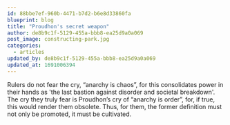 ```yaml
---
id: 88bbe7ef-960b-4471-b7d2-b6e8d33860fa
blueprint: blog
title: "Proudhon's secret weapon"
author: de8b9c1f-5129-455a-bbb8-ea25d9a0a069
post_image: constructing-park.jpg
categories:
  - articles
updated_by: de8b9c1f-5129-455a-bbb8-ea25d9a0a069
updated_at: 1691006394
---
```

Rulers do not fear the cry, “anarchy is chaos”, for this consolidates power in their hands as 'the last bastion against disorder and societal breakdown'. The cry they truly fear is Proudhon’s cry of “anarchy is order”, for, if true, this would render them obsolete. Thus, for them, the former definition must not only be promoted, it must be cultivated.